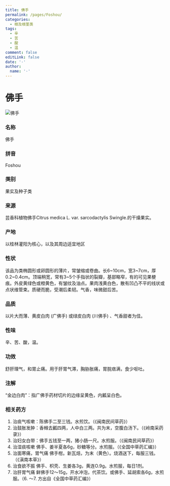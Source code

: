 ```yaml
---
title: 佛手
permalink: /pages/Foshou/
categories: 
  - 根及根茎类
tags: 
  - 辛
  - 苦
  - 酸
  - 温
comment: false
editLink: false
date: '·'
author: 
  name: '·'
---
```

# 佛手

![佛手](https://image.zhongyibaike.com/image/%E4%BD%9B%E6%89%8B/%E4%BD%9B%E6%89%8B%E7%89%871.jpg)

<!-- more -->
### 名称
佛手

### 拼音
Foshou

### 类别
果实及种子类

### 来源
芸香科植物佛手Citrus medica L. var. sarcodactylis Swingle.的干燥果实。

### 产地
以桂林灌阳为核心，以及其周边适宜地区

### 性状
该品为类椭圆形或卵圆形的薄片，常皱缩或卷曲。长6~10cm，宽3~7cm，厚0.2~0.4cm。顶端稍宽，常有3~5个手指状的裂瓣，基部略窄，有的可见果梗痕。外皮黄绿色或橙黄色，有皱纹及油点。果肉浅黄白色，散有凹凸不平的线状或点状维管束。质硬而脆，受潮后柔韧。气香，味微甜后苦。

### 品质
以片大而薄、黄皮白肉 (广佛手) 或绿皮白肉 (川佛手) 、气香甜者为佳。

### 性味
辛、苦、酸，温。

### 功效
舒肝理气，和胃止痛。用于肝胃气滞，胸胁胀痛，胃脘痞满，食少呕吐。

### 注解
“金边白肉”：指广佛手药材切片的边缘呈黄色，内瓤呈白色。

### 相关药方
1. 治痰气咳嗽：陈佛手二至三钱。水煎饮。（《闽南民间草药》）
2. 治鼓胀发肿：香橼去瓤四两，人中白三两。共为末，空腹白汤下。（《岭南采药录》）
3. 治妇女白带：佛手五钱至一两，猪小肠一尺。水煎服。（《闽南民间草药》）
4. 治湿痰咳嗽 佛手、姜半夏各6g，砂糖等分。水煎服。（《全国中草药汇编》）
5. 治面寒痛，胃气痛 佛手柑。新瓦焙，为末（黄色）。烧酒送下，每服三钱。（《滇南本草》）
6. 治食欲不振 佛手、枳壳、生姜各3g，黄连O.9g。水煎服，每日1剂。
7. 治肝胃气痛 鲜佛手12～15g，开水冲泡，代茶饮。或佛手、延胡索各6g，水煎服。（6. ～7. 方出自《全国中草药汇编》）